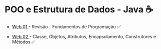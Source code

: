 # POO e Estrutura de Dados - Java :coffee:
<ul>
  <li><p> <a href="https://github.com/tatyane-calixto/poo-estrutura-de-dados/tree/main/Web%20I">Web 01 </a> - Revisão - Fundamentos de Programação &#9989;</p></li>
   <li><p> <a href="https://github.com/tatyane-calixto/poo-estrutura-de-dados/tree/main/Web%20II/Aula2">Web 02 </a> - Classe, 
Objetos, Atributos, Encapsulamento, Construtores e Métodos &#9989;</p></li>

</ul>

